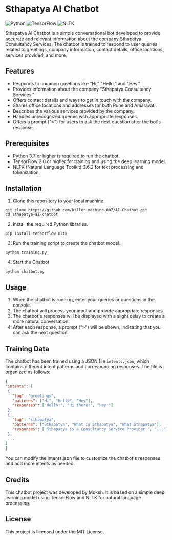# Sthapatya AI Chatbot

![Python](https://img.shields.io/badge/Python-3.7%2B-blue)
![TensorFlow](https://img.shields.io/badge/TensorFlow-2.0%2B-orange)
![NLTK](https://img.shields.io/badge/NLTK-3.6.2-brightgreen)

Sthapatya AI Chatbot is a simple conversational bot developed to provide accurate and relevant information about the company Sthapatya Consultancy Services. The chatbot is trained to respond to user queries related to greetings, company information, contact details, office locations, services provided, and more.

## Features

- Responds to common greetings like "Hi," "Hello," and "Hey."
- Provides information about the company "Sthapatya Consultancy Services."
- Offers contact details and ways to get in touch with the company.
- Shares office locations and addresses for both Pune and Amaravati.
- Describes the various services provided by the company.
- Handles unrecognized queries with appropriate responses.
- Offers a prompt (">") for users to ask the next question after the bot's response.

## Prerequisites

- Python 3.7 or higher is required to run the chatbot.
- TensorFlow 2.0 or higher for training and using the deep learning model.
- NLTK (Natural Language Toolkit) 3.6.2 for text processing and tokenization.

## Installation

1. Clone this repository to your local machine.
```
git clone https://github.com/killer-machine-007/AI-Chatbot.git
cd sthapatya-ai-chatbot
```
2. Install the required Python libraries.
```
pip install tensorflow nltk
```
3. Run the training script to create the chatbot model.
```
python training.py
```
4. Start the Chatbot
```
python chatbot.py
```

## Usage

1. When the chatbot is running, enter your queries or questions in the console.
2. The chatbot will process your input and provide appropriate responses.
3. The chatbot's responses will be displayed with a slight delay to create a more natural conversation.
4. After each response, a prompt (">") will be shown, indicating that you can ask the next question.

## Training Data

The chatbot has been trained using a JSON file `intents.json`, which contains different intent patterns and corresponding responses. The file is organized as follows:

```json
{
"intents": [
 {
   "tag": "greetings",
   "patterns": ["Hi", "Hello", "Hey"],
   "responses": ["Hello!", "Hi there!", "Hey!"]
 },
 {
   "tag": "sthapatya",
   "patterns": ["Sthapatya", "What is Sthapatya", "What Sthapatya"],
   "responses": ["Sthapatya is a Consultancy Service Provider.", "..."]
 },
 ...
]
}
```
You can modify the intents.json file to customize the chatbot's responses and add more intents as needed.

## Credits

This chatbot project was developed by Moksh. It is based on a simple deep learning model using TensorFlow and NLTK for natural language processing.

## License
This project is licensed under the MIT License.
